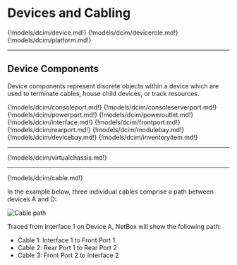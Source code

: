 # Devices and Cabling

{!models/dcim/device.md!}
{!models/dcim/devicerole.md!}
{!models/dcim/platform.md!}

---

## Device Components

Device components represent discrete objects within a device which are used to terminate cables, house child devices, or track resources.

{!models/dcim/consoleport.md!}
{!models/dcim/consoleserverport.md!}
{!models/dcim/powerport.md!}
{!models/dcim/poweroutlet.md!}
{!models/dcim/interface.md!}
{!models/dcim/frontport.md!}
{!models/dcim/rearport.md!}
{!models/dcim/modulebay.md!}
{!models/dcim/devicebay.md!}
{!models/dcim/inventoryitem.md!}

---

{!models/dcim/virtualchassis.md!}

---

{!models/dcim/cable.md!}

In the example below, three individual cables comprise a path between devices A and D:

![Cable path](../media/models/dcim_cable_trace.png)

Traced from Interface 1 on Device A, NetBox will show the following path:

* Cable 1: Interface 1 to Front Port 1
* Cable 2: Rear Port 1 to Rear Port 2
* Cable 3: Front Port 2 to Interface 2
